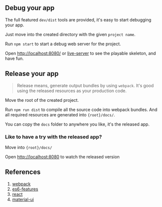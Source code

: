 ## Debug your app ##

The full featured `dev/dist` tools are provided, it's easy to start debugging your app.

Just move into the created directory with the given `project name`.

Run `npm start` to start a debug web server for the project.

Open [http://localhost:8080/](http://localhost:8080/) or [live-server](https://www.npmjs.com/package/live-server) to see the playable skeleton, and have fun.


## Release your app ##

> Release means, generate output bundles by using `webpack`. It's good using the released resources as your production code.

Move the root of the created project.

Run `npm run dist` to compile all the source code into webpack bundles. And all required resources are generated into `{root}/docs/`.

You can copy the `docs` folder to anywhere you like, it's the released app.

### Like to have a try with the released app? ###

Move into `{root}/docs/`

Open [http://localhost:8080](http://localhost:8080) to watch the released version


## References ##

1. [webpack](http://webpack.github.io/)
2. [es6-features](https://github.com/lukehoban/es6features)
3. [react](http://facebook.github.io/react/)
4. [material-ui](http://material-ui.com)
